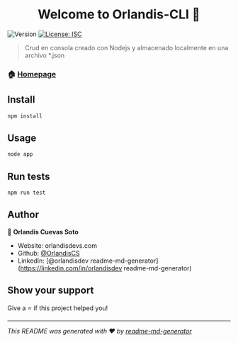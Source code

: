 <h1 align="center">Welcome to Orlandis-CLI 👋</h1>
<p>
  <img alt="Version" src="https://img.shields.io/badge/version-1.0.0-blue.svg?cacheSeconds=2592000" />
  <a href="#" target="_blank">
    <img alt="License: ISC" src="https://img.shields.io/badge/License-ISC-yellow.svg" />
  </a>
</p>

> Crud en consola creado con Nodejs y almacenado localmente en una archivo \*.json

### 🏠 [Homepage](app.js)

## Install

```sh
npm install
```

## Usage

```sh
node app
```

## Run tests

```sh
npm run test
```

## Author

👤 **Orlandis Cuevas Soto**

- Website: orlandisdevs.com
- Github: [@OrlandisCS](https://github.com/OrlandisCS)
- LinkedIn: [@orlandisdev readme-md-generator](https://linkedin.com/in/orlandisdev readme-md-generator)

## Show your support

Give a ⭐️ if this project helped you!

---

_This README was generated with ❤️ by [readme-md-generator](https://github.com/kefranabg/readme-md-generator)_
